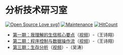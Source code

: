 # 分析技术研习室

[![Open Source Love svg1](https://badges.frapsoft.com/os/v1/open-source.svg?v=103)](https://github.com/ellerbrock/open-source-badges/)
[![Maintenance](https://img.shields.io/badge/Maintained%3F-yes-green.svg)](https://GitHub.com/XSLiuLab/Workshop/graphs/commit-activity)
[![HitCount](http://hits.dwyl.com/XSLiuLab/Workshop.svg)](http://hits.dwyl.com/XSLiuLab/Workshop)

- [第一期：我理解的生信核心要点](week1/第一周.md)（[视频](https://www.bilibili.com/video/BV16K4y1t7VD)）-（王诗翔）
- [第二期：程序控制与数据操作流](week2/第二期.md)（[视频](https://www.bilibili.com/video/BV1Ua4y1e7or)）-（王诗翔）
- [第三期：生存分析](week3/生存分析.md)（[视频](https://www.bilibili.com/video/BV1et4y1y7RL)）-（吴涛）